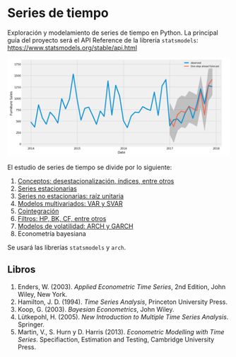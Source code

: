 # Series de tiempo
Exploración y modelamiento de series de tiempo en Python. La principal guía del proyecto será el API Reference de la librería `statsmodels`: https://www.statsmodels.org/stable/api.html

<p align="center">
  <img src="figures/time_series.png" width="800">
</p>

El estudio de series de tiempo se divide por lo siguiente:
1. [Conceptos: desestacionalización, índices, entre otros](https://github.com/mauricioalvaradoo/econometrics/blob/main/macroeconometrics/1%20Introduction.ipynb)
2. [Series estacionarias](https://github.com/mauricioalvaradoo/econometrics/blob/main/macroeconometrics/2%20Stationary.ipynb)
3. [Series no estacionarias: raíz unitaria](https://github.com/mauricioalvaradoo/econometrics/blob/main/macroeconometrics/3%20UnitRoot.ipynb)
4. [Modelos multivariados: VAR y SVAR](https://github.com/mauricioalvaradoo/econometrics/blob/main/macroeconometrics/4%20Multivariate.ipynb)
5. [Cointegración](https://github.com/mauricioalvaradoo/econometrics/blob/main/macroeconometrics/5%20Cointegration.ipynb)
6. [Filtros: HP, BK, CF, entre otros](https://github.com/mauricioalvaradoo/econometrics/blob/main/macroeconometrics/6%20Filters.ipynb)
7. [Modelos de volatilidad: ARCH y GARCH](https://github.com/mauricioalvaradoo/econometrics/blob/main/macroeconometrics/7%20Volatilily.ipynb)
8. Econometría bayesiana

Se usará las librerías `statsmodels` y `arch`.


## Libros
1. Enders, W. (2003). _Applied Econometric Time Series_, 2nd Edition, John Wiley, New York.
1. Hamilton, J. D. (1994). _Time Series Analysis_, Princeton University Press.
3. Koop, G. (2003). _Bayesian Econometrics_, John Wiley.
4. Lütkepohl, H. (2005). _New Introduction to Multiple Time Series Analysis_. Springer.
5. Martin, V., S. Hurn y D. Harris (2013). _Econometric Modelling with Time Series_. Specifiaction, Estimation and Testing, Cambridge University Press. 
